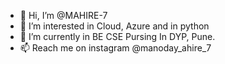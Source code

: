 - 👋 Hi, I’m @MAHIRE-7
- 👀 I’m interested in Cloud, Azure and in python
- 🌱 I’m currently in BE CSE Pursing In DYP, Pune.
- 📫 Reach me on instagram @manoday_ahire_7

<!---
MAHIRE-7/MAHIRE-7 is a ✨ special ✨ repository because its `README.md` (this file) appears on your GitHub profile.
You can click the Preview link to take a look at your changes.
--->
